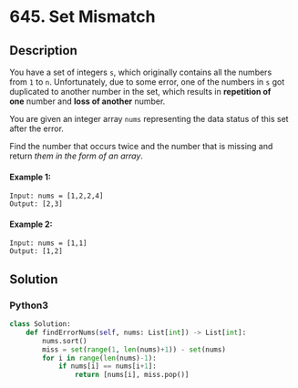 # 645. Set Mismatch


## Description
You have a set of integers `s`, which originally contains all the numbers from `1` to `n`. Unfortunately, due to some error, one of the numbers in `s` got duplicated to another number in the set, which results in **repetition of one** number and **loss of another** number.

You are given an integer array `nums` representing the data status of this set after the error.

Find the number that occurs twice and the number that is missing and return *them in the form of an array*.

#### Example 1:
```
Input: nums = [1,2,2,4]
Output: [2,3]
```

#### Example 2:
```
Input: nums = [1,1]
Output: [1,2]
```


## Solution

### Python3
```python
class Solution:
    def findErrorNums(self, nums: List[int]) -> List[int]:
        nums.sort()
        miss = set(range(1, len(nums)+1)) - set(nums)
        for i in range(len(nums)-1):
            if nums[i] == nums[i+1]:
                return [nums[i], miss.pop()]
```
